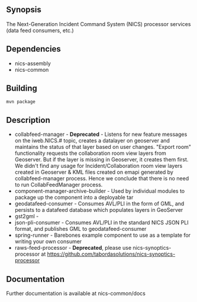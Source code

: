## Synopsis

The Next-Generation Incident Command System (NICS) processor services (data feed consumers, etc.)

## Dependencies
- nics-assembly
- nics-common

## Building

    mvn package


## Description

 - collabfeed-manager - **Deprecated** - Listens for new feature messages on the iweb.NICS.# topic, creates a datalayer on geoserver and maintains the status of that layer based on user changes. "Export room" functionality requests the collaboration room view layers from Geoserver. But if the layer is missing in Geoserver, it creates them first. We didn't find any usage for Incident/Collaboration room view layers created in Geoserver & KML files created on emapi generated by collabfeed-manager process. Hence we conclude that there is no need to run CollabFeedManager process.
 - component-manager-archive-builder - Used by individual modules to package up the component into a deployable tar
 - geodatafeed-consumer - Consumes AVL/PLI in the form of GML, and persists to a datafeed database which populates layers in GeoServer
 - gst2gml -
 - json-pli-consumer - Consumes AVL/PLI in the standard NICS JSON PLI format, and publishes GML to geodatafeed-consumer
 - spring-runner - Barebones example component to use as a template for writing your own consumer
 - raws-feed-processor - **Deprecated**, please use nics-synoptics-processor at https://github.com/tabordasolutions/nics-synoptics-processor


## Documentation

Further documentation is available at nics-common/docs
